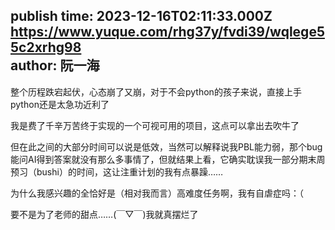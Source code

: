 publish time: 2023-12-16T02:11:33.000Z  
https://www.yuque.com/rhg37y/fvdi39/wqlege55c2xrhg98  
author: 阮一海  
---
整个历程跌宕起伏，心态崩了又崩，对于不会python的孩子来说，直接上手python还是太急功近利了

我是费了千辛万苦终于实现的一个可视可用的项目，这点可以拿出去吹牛了

但在此之间的大部分时间可以说是低效，当然可以解释说我PBL能力弱，那个bug能问AI得到答案就没有那么多事情了，但就结果上看，它确实耽误我一部分期末周预习（bushi）的时间，这让注重计划的我有点暴躁……

为什么我感兴趣的全恰好是（相对我而言）高难度任务啊，我有自虐症吗：（

要不是为了老师的甜点……(￣▽￣)我就真摆烂了

